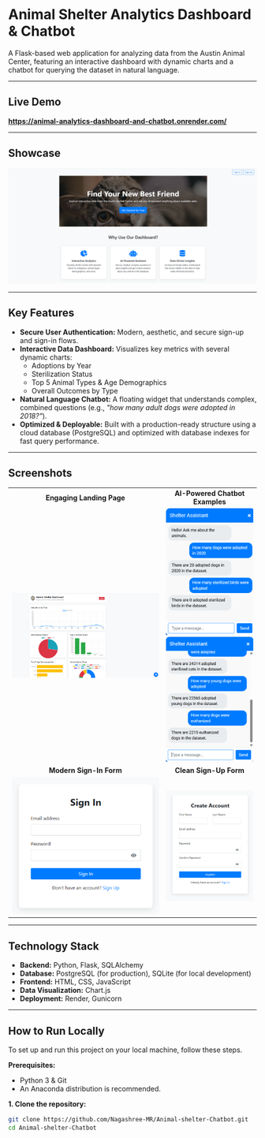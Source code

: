 # Animal Shelter Analytics Dashboard & Chatbot

A Flask-based web application for analyzing data from the Austin Animal Center, featuring an interactive dashboard with dynamic charts and a chatbot for querying the dataset in natural language.

---

## Live Demo

**https://animal-analytics-dashboard-and-chatbot.onrender.com/**

---

## Showcase

![Main Dashboard View](Screenshots/Dashboard.png)

---

## Key Features

*   **Secure User Authentication:** Modern, aesthetic, and secure sign-up and sign-in flows.
*   **Interactive Data Dashboard:** Visualizes key metrics with several dynamic charts:
    *   Adoptions by Year
    *   Sterilization Status
    *   Top 5 Animal Types & Age Demographics
    *   Overall Outcomes by Type
*   **Natural Language Chatbot:** A floating widget that understands complex, combined questions (e.g., *"how many adult dogs were adopted in 2018?"*).
*   **Optimized & Deployable:** Built with a production-ready structure using a cloud database (PostgreSQL) and optimized with database indexes for fast query performance.

---

## Screenshots

<table>
  <tr>
    <td align="center"><strong>Engaging Landing Page</strong></td>
    <td align="center"><strong>AI-Powered Chatbot Examples</strong></td>
  </tr>
  <tr>
    <td><img src="Screenshots/landing-page.png" alt="Landing Page" width="100%"></td>
    <td>
      <img src="Screenshots/Chat1.png" alt="Chatbot Demo 1" width="100%">
      <br> <!-- Adds a small space between the images -->
      <img src="Screenshots/Chat2.png" alt="Chatbot Demo 2" width="100%">
    </td>
  </tr>
  <tr>
    <td align="center"><strong>Modern Sign-In Form</strong></td>
    <td align="center"><strong>Clean Sign-Up Form</strong></td>
  </tr>
    <tr>
    <td><img src="Screenshots/SignIn.png" alt="Sign In Page" width="100%"></td>
    <td><img src="Screenshots/SignUp.png" alt="Sign Up Page" width="100%"></td>
  </tr>
</table>

---

## Technology Stack

*   **Backend:** Python, Flask, SQLAlchemy
*   **Database:** PostgreSQL (for production), SQLite (for local development)
*   **Frontend:** HTML, CSS, JavaScript
*   **Data Visualization:** Chart.js
*   **Deployment:** Render, Gunicorn

---

## How to Run Locally

To set up and run this project on your local machine, follow these steps.

**Prerequisites:**
*   Python 3 & Git
*   An Anaconda distribution is recommended.

**1. Clone the repository:**
```bash
git clone https://github.com/Nagashree-MR/Animal-shelter-Chatbot.git
cd Animal-shelter-Chatbot